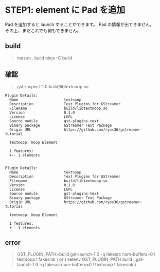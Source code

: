 # STEP1: element に Pad を追加
Pad を追加すると launch することができます。
Pad の情報が出てきません。その上、まだこれでも何もできません。

## build
> meson . build 
> ninja -C build

## 確認
> gst-inspect-1.0 build/libtextnoop.so

    Plugin Details:
      Name                     textnoop
      Description              Text Plugins for GStreamer
      Filename                 build/libtextnoop.so
      Version                  0.1.0
      License                  LGPL
      Source module            gst-plugins-text
      Binary package           GStreamer Text Package
      Origin URL               https://github.com/ryos36/gstreamer-tutorial

      textnoop: Noop Element

      1 features:
      +-- 1 elements


    Plugin Details:
      Name                     textnoop
      Description              Text Plugins for GStreamer
      Filename                 build/libtextnoop.so
      Version                  0.1.0
      License                  LGPL
      Source module            gst-plugins-text
      Binary package           GStreamer Text Package
      Origin URL               https://github.com/ryos36/gstreamer-tutorial

      textnoop: Noop Element

      1 features:
      +-- 1 elements

## error
> GST_PLUGIN_PATH=build gst-launch-1.0 -q fakesrc num-buffers=0 ! textnoop ! fakesink )
or
> ( setenv GST_PLUGIN_PATH build ; gst-launch-1.0 -q fakesrc num-buffers=0 ! textnoop ! fakesink )

